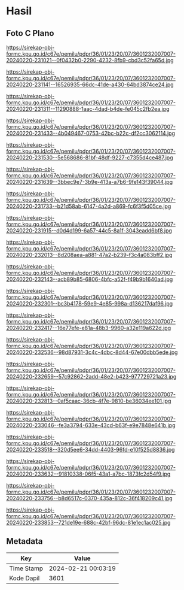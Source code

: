 # Hasil

## Foto C Plano

https://sirekap-obj-formc.kpu.go.id/c67e/pemilu/pdpr/36/01/23/20/07/3601232007007-20240220-231021--0f0432b0-2290-4232-8fb9-cbd3c52fa65d.jpg

https://sirekap-obj-formc.kpu.go.id/c67e/pemilu/pdpr/36/01/23/20/07/3601232007007-20240220-231141--16526935-66dc-41de-a430-64bd3874ce24.jpg

https://sirekap-obj-formc.kpu.go.id/c67e/pemilu/pdpr/36/01/23/20/07/3601232007007-20240220-231311--11290888-1aac-4dad-b4de-fe045c2fb2ea.jpg

https://sirekap-obj-formc.kpu.go.id/c67e/pemilu/pdpr/36/01/23/20/07/3601232007007-20240220-231433--4b049467-0753-42bc-b22c-df2cc3062114.jpg

https://sirekap-obj-formc.kpu.go.id/c67e/pemilu/pdpr/36/01/23/20/07/3601232007007-20240220-231530--5e568686-81bf-48df-9227-c7355d4ce487.jpg

https://sirekap-obj-formc.kpu.go.id/c67e/pemilu/pdpr/36/01/23/20/07/3601232007007-20240220-231639--3bbec9e7-3b9e-413a-a7b6-9fe143f39044.jpg

https://sirekap-obj-formc.kpu.go.id/c67e/pemilu/pdpr/36/01/23/20/07/3601232007007-20240220-231733--b21d58ab-6147-4a2d-a869-fc6f3f5d05ce.jpg

https://sirekap-obj-formc.kpu.go.id/c67e/pemilu/pdpr/36/01/23/20/07/3601232007007-20240220-231915--d0d4d199-6a57-44c5-8a1f-3043eadd6bf8.jpg

https://sirekap-obj-formc.kpu.go.id/c67e/pemilu/pdpr/36/01/23/20/07/3601232007007-20240220-232013--8d208aea-a881-47a2-b239-f3c4a083bff2.jpg

https://sirekap-obj-formc.kpu.go.id/c67e/pemilu/pdpr/36/01/23/20/07/3601232007007-20240220-232143--acb89b85-6806-4bfc-a52f-f49b9b1640ad.jpg

https://sirekap-obj-formc.kpu.go.id/c67e/pemilu/pdpr/36/01/23/20/07/3601232007007-20240220-232301--bc3b4178-59e9-4e85-998a-d136217daf96.jpg

https://sirekap-obj-formc.kpu.go.id/c67e/pemilu/pdpr/36/01/23/20/07/3601232007007-20240220-232417--16e77efe-e81a-48b3-9960-a32e119a622d.jpg

https://sirekap-obj-formc.kpu.go.id/c67e/pemilu/pdpr/36/01/23/20/07/3601232007007-20240220-232536--98d87931-3c4c-4dbc-8d44-67e00dbb5ede.jpg

https://sirekap-obj-formc.kpu.go.id/c67e/pemilu/pdpr/36/01/23/20/07/3601232007007-20240220-232659--57c92862-2add-48e2-b423-977729721a23.jpg

https://sirekap-obj-formc.kpu.go.id/c67e/pemilu/pdpr/36/01/23/20/07/3601232007007-20240220-232813--0af5caac-36cb-4f7e-9810-be36034ee101.jpg

https://sirekap-obj-formc.kpu.go.id/c67e/pemilu/pdpr/36/01/23/20/07/3601232007007-20240220-233046--fe3a3794-633e-43cd-b63f-e9e7848e641b.jpg

https://sirekap-obj-formc.kpu.go.id/c67e/pemilu/pdpr/36/01/23/20/07/3601232007007-20240220-233518--320d5ee6-34dd-4403-96fd-e10f525d8836.jpg

https://sirekap-obj-formc.kpu.go.id/c67e/pemilu/pdpr/36/01/23/20/07/3601232007007-20240220-233632--91810338-06f5-43a1-a7bc-1873fc2d54f9.jpg

https://sirekap-obj-formc.kpu.go.id/c67e/pemilu/pdpr/36/01/23/20/07/3601232007007-20240220-233756--b8d6517c-0370-435a-812c-36f418209c41.jpg

https://sirekap-obj-formc.kpu.go.id/c67e/pemilu/pdpr/36/01/23/20/07/3601232007007-20240220-233853--721de19e-688c-42bf-96dc-81e1ec1ac025.jpg


## Metadata

| Key        | Value               |
| ---------- | ------------------- |
| Time Stamp | 2024-02-21 00:03:19 |
| Kode Dapil | 3601                |



